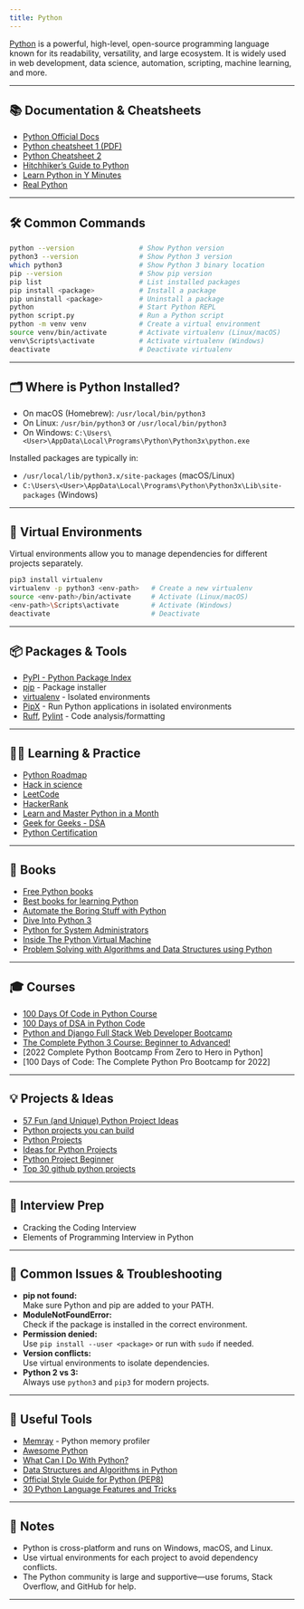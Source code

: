 ```yaml
---
title: Python
---
```


[Python](https://www.python.org/) is a powerful, high-level, open-source programming language known for its readability, versatility, and large ecosystem. It is widely used in web development, data science, automation, scripting, machine learning, and more.

---

## 📚 Documentation & Cheatsheets

- [Python Official Docs](https://docs.python.org/3/)
- [Python cheatsheet 1 (PDF)](https://perso.limsi.fr/pointal/_media/python:cours:mementopython3-english.pdf)
- [Python Cheatsheet 2](https://www.pythoncheatsheet.org/)
- [Hitchhiker’s Guide to Python](https://docs.python-guide.org/)
- [Learn Python in Y Minutes](https://learnxinyminutes.com/docs/python/)
- [Real Python](https://realpython.com/)

---

## 🛠️ Common Commands

```sh
python --version                # Show Python version
python3 --version               # Show Python 3 version
which python3                   # Show Python 3 binary location
pip --version                   # Show pip version
pip list                        # List installed packages
pip install <package>           # Install a package
pip uninstall <package>         # Uninstall a package
python                          # Start Python REPL
python script.py                # Run a Python script
python -m venv venv             # Create a virtual environment
source venv/bin/activate        # Activate virtualenv (Linux/macOS)
venv\Scripts\activate           # Activate virtualenv (Windows)
deactivate                      # Deactivate virtualenv
```

---

## 🗂️ Where is Python Installed?

- On macOS (Homebrew): `/usr/local/bin/python3`
- On Linux: `/usr/bin/python3` or `/usr/local/bin/python3`
- On Windows: `C:\Users\<User>\AppData\Local\Programs\Python\Python3x\python.exe`

Installed packages are typically in:

- `/usr/local/lib/python3.x/site-packages` (macOS/Linux)
- `C:\Users\<User>\AppData\Local\Programs\Python\Python3x\Lib\site-packages` (Windows)

---

## 🐍 Virtual Environments

Virtual environments allow you to manage dependencies for different projects separately.

```sh
pip3 install virtualenv
virtualenv -p python3 <env-path>   # Create a new virtualenv
source <env-path>/bin/activate     # Activate (Linux/macOS)
<env-path>\Scripts\activate        # Activate (Windows)
deactivate                         # Deactivate
```

---

## 📦 Packages & Tools

- [PyPI - Python Package Index](https://pypi.org/)
- [pip](https://pip.pypa.io/en/stable/) - Package installer
- [virtualenv](https://virtualenv.pypa.io/en/stable/) - Isolated environments
- [PipX](https://pipx.pypa.io/stable/) - Run Python applications in isolated environments
- [Ruff](https://github.com/astral-sh/ruff), [Pylint](https://pypi.org/project/pylint/) - Code analysis/formatting

---

## 🧑‍💻 Learning & Practice

- [Python Roadmap](https://roadmap.sh/python)
- [Hack in science](https://www.hackinscience.org/exercises/)
- [LeetCode](https://leetcode.com/)
- [HackerRank](https://www.hackerrank.com/dashboard)
- [Learn and Master Python in a Month](https://medium.com/@jhankar.mahbub/learn-and-master-python-in-a-month-b1acc94d5f32)
- [Geek for Geeks - DSA](https://www.geeksforgeeks.org/learn-data-structures-and-algorithms-dsa-tutorial/?ref=shm)
- [Python Certification](https://www.guru99.com/python-programming-certification.html#3)

---

## 📖 Books

- [Free Python books](https://github.com/pamoroso/free-python-books)
- [Best books for learning Python](https://realpython.com/best-python-books/#best-books-for-learning-python)
- [Automate the Boring Stuff with Python](https://automatetheboringstuff.com/)
- [Dive Into Python 3](https://diveintopython3.net/index.html)
- [Python for System Administrators](https://python-for-system-administrators.readthedocs.io/en/latest/index.html)
- [Inside The Python Virtual Machine](https://leanpub.com/insidethepythonvirtualmachine/read)
- [Problem Solving with Algorithms and Data Structures using Python](http://www.openbookproject.net/books/pythonds/)

---

## 🎓 Courses

- [100 Days Of Code in Python Course](https://training.talkpython.fm/courses/explore_100days_in_python/100-days-of-code-in-python)
- [100 Days of DSA in Python Code](https://www.linkedin.com/pulse/100-days-dsa-python-code-comprehensive-guide-kumar-vishwakarma-bvnsc/)
- [Python and Django Full Stack Web Developer Bootcamp](https://www.udemy.com/course/python-and-django-full-stack-web-developer-bootcamp/)
- [The Complete Python 3 Course: Beginner to Advanced!](https://www.udemy.com/course/python-complete/)
- [2022 Complete Python Bootcamp From Zero to Hero in Python]
- [100 Days of Code: The Complete Python Pro Bootcamp for 2022]

---

## 💡 Projects & Ideas

- [57 Fun (and Unique) Python Project Ideas](https://www.dataquest.io/blog/python-projects-for-beginners/)
- [Python projects you can build](https://realpython.com/tutorials/projects/)
- [Python Projects](https://www.geeksforgeeks.org/python-projects-beginner-to-advanced/)
- [Ideas for Python Projects](http://pythonpracticeprojects.com/)
- [Python Project Beginner](https://github.com/topics/python-project-beginner)
- [Top 30 github python projects](https://towardsdatascience.com/top-30-github-python-projects-at-the-beginning-of-2022-86b1e3dad1a)

---

## 📝 Interview Prep

- Cracking the Coding Interview
- Elements of Programming Interview in Python

---

## 🐞 Common Issues & Troubleshooting

- **pip not found:**  
  Make sure Python and pip are added to your PATH.
- **ModuleNotFoundError:**  
  Check if the package is installed in the correct environment.
- **Permission denied:**  
  Use `pip install --user <package>` or run with `sudo` if needed.
- **Version conflicts:**  
  Use virtual environments to isolate dependencies.
- **Python 2 vs 3:**  
  Always use `python3` and `pip3` for modern projects.

---

## 🧰 Useful Tools

- [Memray](https://github.com/bloomberg/memray) - Python memory profiler
- [Awesome Python](https://github.com/vinta/awesome-python)
- [What Can I Do With Python?](https://realpython.com/what-can-i-do-with-python/#python-in-the-real-world)
- [Data Structures and Algorithms in Python](https://jovian.ai/learn/data-structures-and-algorithms-in-python)
- [Official Style Guide for Python (PEP8)](https://peps.python.org/pep-0008/)
- [30 Python Language Features and Tricks](https://sahandsaba.com/thirty-python-language-features-and-tricks-you-may-not-know.html)

---

## 📝 Notes

- Python is cross-platform and runs on Windows, macOS, and Linux.
- Use virtual environments for each project to avoid dependency conflicts.
- The Python community is large and supportive—use forums, Stack Overflow, and GitHub for help.

---
